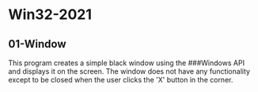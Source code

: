 # Win32-2021

## 01-Window
This program creates a simple black window using the ###Windows API and displays it on the screen. The window does not have any functionality except to be closed when the user clicks the 'X' button in the corner.
